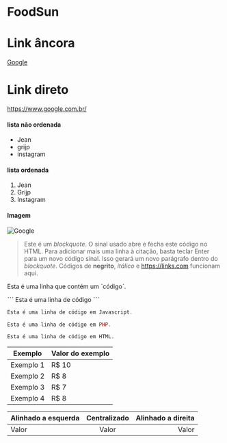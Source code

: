 # FoodSun



# Link âncora
[Google](https://www.google.com.br)

# Link direto
<https://www.google.com.br/>


#### lista não ordenada
* Jean
* grijp
* instagram

#### lista ordenada
1. Jean
2. Grijp
3. Instagram


#### Imagem
![Google](https://www.google.com.br/images/branding/googlelogo/1x/googlelogo_color_272x92dp.png)


>Este é um *blockquote*. O sinal usado abre e fecha este código no HTML.
>Para adicionar mais uma linha à citação, basta teclar Enter para um novo
>código sinal. Isso gerará um novo parágrafo dentro do *blockquote*.
>Códigos de **negrito**, _itálico_ e <https://links.com> funcionam aqui.


Esta é uma linha que contém um ˋcódigoˋ.

ˋˋˋ
Esta é uma linha de código
 ˋˋˋ

 ~~~javascript
Esta é uma linha de código em Javascript.
~~~

~~~php
Esta é uma linha de código em PHP.
~~~

~~~html
Esta é uma linha de código em HTML.
~~~


Exemplo   | Valor do exemplo
--------- | ------
Exemplo 1 | R$ 10
Exemplo 2 | R$ 8
Exemplo 3 | R$ 7
Exemplo 4 | R$ 8

Alinhado a esquerda | Centralizado | Alinhado a direita
:--------- | :------: | -------:
Valor | Valor | Valor